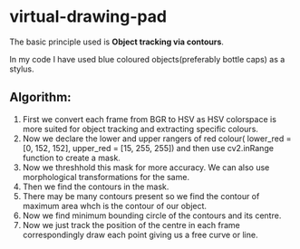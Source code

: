 # virtual-drawing-pad
The basic principle used is **Object tracking via contours**.

In my code I have used blue coloured objects(preferably bottle caps) as a stylus.

## Algorithm:
1. First we convert each frame from BGR to HSV as HSV colorspace is more suited for object tracking and extracting specific colours.
2. Now we declare the lower and upper rangers of red colour( lower_red = [0, 152, 152], upper_red = [15, 255, 255]) and then use cv2.inRange function to create a mask.
3. Now we threshhold this mask for more accuracy. We can also use morphological transformations for the same.
4. Then we find the contours in the mask.
5. There may be many contours present so we find the contour of maximum area whch is the contour of our object.
6. Now we find minimum bounding circle of the contours and its centre.
7. Now we just track the position of the centre in each frame correspondingly draw each point giving us a free curve or line.
